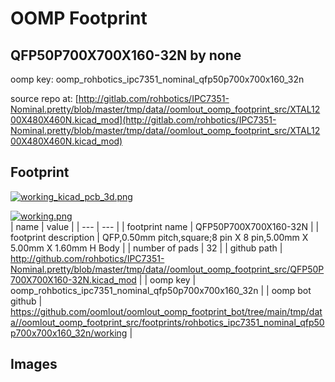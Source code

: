 # OOMP Footprint  
## QFP50P700X700X160-32N  by none  
  
oomp key: oomp_rohbotics_ipc7351_nominal_qfp50p700x700x160_32n  
  
source repo at: [http://gitlab.com/rohbotics/IPC7351-Nominal.pretty/blob/master/tmp/data//oomlout_oomp_footprint_src/XTAL1200X480X460N.kicad_mod](http://gitlab.com/rohbotics/IPC7351-Nominal.pretty/blob/master/tmp/data//oomlout_oomp_footprint_src/XTAL1200X480X460N.kicad_mod)  
## Footprint  
  
[![working_kicad_pcb_3d.png](working_kicad_pcb_3d_600.png)](working_kicad_pcb_3d.png)  
  
[![working.png](working_600.png)](working.png)  
| name | value | 
| --- | --- | 
| footprint name | QFP50P700X700X160-32N | 
| footprint description | QFP,0.50mm pitch,square;8 pin X 8 pin,5.00mm X 5.00mm X 1.60mm H Body | 
| number of pads | 32 | 
| github path | http://github.com/rohbotics/IPC7351-Nominal.pretty/blob/master/tmp/data//oomlout_oomp_footprint_src/QFP50P700X700X160-32N.kicad_mod | 
| oomp key | oomp_rohbotics_ipc7351_nominal_qfp50p700x700x160_32n | 
| oomp bot github | https://github.com/oomlout/oomlout_oomp_footprint_bot/tree/main/tmp/data//oomlout_oomp_footprint_src/footprints/rohbotics_ipc7351_nominal_qfp50p700x700x160_32n/working | 
## Images  
